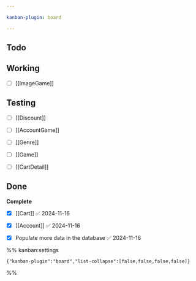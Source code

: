 ```yaml
---

kanban-plugin: board

---
```


## Todo



## Working

- [ ] [[ImageGame]]


## Testing

- [ ] [[Discount]]
- [ ] [[AccountGame]]
- [ ] [[Genre]]
- [ ] [[Game]]
- [ ] [[CartDetail]]


## Done

**Complete**
- [x] [[Cart]] ✅ 2024-11-16
- [x] [[Account]] ✅ 2024-11-16
- [x] Populate more data in the database ✅ 2024-11-16




%% kanban:settings
```
{"kanban-plugin":"board","list-collapse":[false,false,false,false]}
```
%%